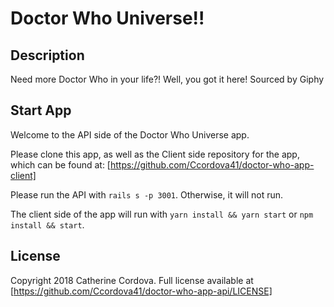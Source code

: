 # Doctor Who Universe!!

## Description
Need more Doctor Who in your life?! Well, you got it here!
Sourced by Giphy

 ## Start App

Welcome to the API side of the Doctor Who Universe app.

Please clone this app, as well as the Client side repository for the app, which can be found at: [https://github.com/Ccordova41/doctor-who-app-client]

 Please run the API with `rails s -p 3001`. Otherwise, it will not run.

 The client side of the app will run with `yarn install && yarn start` or `npm install && start`.

 ## License

 Copyright 2018 Catherine Cordova. Full license available at [https://github.com/Ccordova41/doctor-who-app-api/LICENSE]  
